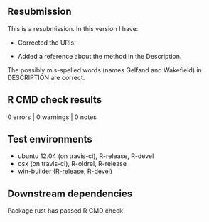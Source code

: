 ## Resubmission
This is a resubmission.  In this version I have:

* Corrected the URIs.

* Added a reference about the method in the Description.

The possibly mis-spelled words (names Gelfand and Wakefield) in DESCRIPTION are correct.

## R CMD check results

0 errors | 0 warnings | 0 notes

## Test environments

- ubuntu 12.04 (on travis-ci), R-release, R-devel    
- osx (on travis-ci), R-oldrel, R-release            
- win-builder (R-release, R-devel)

## Downstream dependencies

Package rust has passed R CMD check
